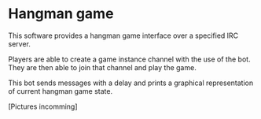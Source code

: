 # Hangman game

This software provides a hangman game interface over a specified IRC server. 

Players are able to create a game instance channel with the use of the bot. They are then able to join that channel and play the game.

This bot sends messages with a delay and prints a graphical representation of current hangman game state. 

[Pictures incomming]

